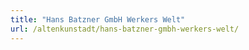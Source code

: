 ```yaml
---
title: "Hans Batzner GmbH Werkers Welt"
url: /altenkunstadt/hans-batzner-gmbh-werkers-welt/
---
```


